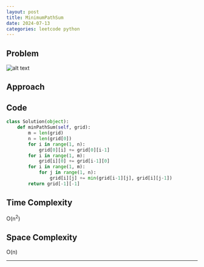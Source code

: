 ```yaml
---
layout: post
title: MinimumPathSum
date: 2024-07-13
categories: leetcode python
---
```


## Problem
![alt text](/blog/public/img/MinimumPathSum.png)

## Approach


## Code
```python
class Solution(object):
    def minPathSum(self, grid):
        m = len(grid)
        n = len(grid[0])
        for i in range(1, n):
            grid[0][i] += grid[0][i-1]
        for i in range(1, m):
            grid[i][0] += grid[i-1][0]
        for i in range(1, m):
            for j in range(1, n):
                grid[i][j] += min(grid[i-1][j], grid[i][j-1])
        return grid[-1][-1]
```
## Time Complexity
O(n<sup>2</sup>)
> 

## Space Complexity
O(n)
> 

---